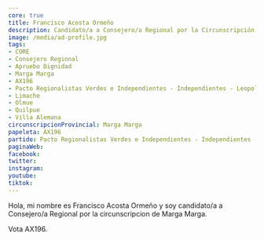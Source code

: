 ```yaml
---
core: true
title: Francisco Acosta Ormeño
description: Candidato/a a Consejero/a Regional por la Circunscripción de Marga Marga
image: /media/ad-profile.jpg
tags:
- CORE
- Consejero Regional
- Apruebo Dignidad
- Marga Marga
- AX196
- Pacto Regionalistas Verdes e Independientes - Independientes - Leopoldo Cubillos Aravena
- Limache
- Olmue
- Quilpue
- Villa Alemana
circunscripcionProvincial: Marga Marga
papeleta: AX196
partido: Pacto Regionalistas Verdes e Independientes - Independientes - Leopoldo Cubillos Aravena
paginaWeb:
facebook:
twitter:
instagram:
youtube:
tiktok:
---
```

Hola, mi nombre es Francisco Acosta Ormeño y soy candidato/a a Consejero/a Regional por la circunscripcion de Marga Marga.

Vota AX196.